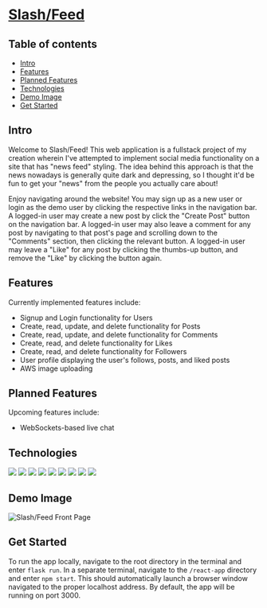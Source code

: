 # [Slash/Feed](https://cmcohen-slashfeed.herokuapp.com/)

## Table of contents
* [Intro](#intro)
* [Features](#features)
* [Planned Features](#planned-features)
* [Technologies](#technologies)
* [Demo Image](#demo-image)
* [Get Started](#get-started)


## Intro

Welcome to Slash/Feed! This web application is a fullstack project of my creation wherein I've attempted to implement social media functionality on a site that has "news feed" styling. The idea behind this approach is that the news nowadays is generally quite dark and depressing, so I thought it'd be fun to get your "news" from the people you actually care about!

Enjoy navigating around the website! You may sign up as a new user or login as the demo user by clicking the respective links in the navigation bar. A logged-in user may create a new post by click the "Create Post" button on the navigation bar. A logged-in user may also leave a comment for any post by navigating to that post's page and scrolling down to the "Comments" section, then clicking the relevant button. A logged-in user may leave a "Like" for any post by clicking the thumbs-up button, and remove the "Like" by clicking the button again.

## Features

Currently implemented features include:
- Signup and Login functionality for Users
- Create, read, update, and delete functionality for Posts
- Create, read, update, and delete functionality for Comments
- Create, read, and delete functionality for Likes
- Create, read, and delete functionality for Followers
- User profile displaying the user's follows, posts, and liked posts
- AWS image uploading

## Planned Features

Upcoming features include:
- WebSockets-based live chat

## Technologies
<p>
<!-- languages -->
<img src="https://img.shields.io/badge/JavaScript-323330?style=for-the-badge&logo=javascript&logoColor=F7DF1E" />
<img src="https://img.shields.io/badge/Python-3776AB?style=for-the-badge&logo=python&logoColor=white" />
<img src="https://img.shields.io/badge/CSS3-1572B6?style=for-the-badge&logo=css3&logoColor=white" />
<img src="https://img.shields.io/badge/HTML5-E34F26?style=for-the-badge&logo=html5&logoColor=white" />
<!-- Frameworks -->
<img src="https://img.shields.io/badge/Node.js-339933?style=for-the-badge&logo=nodedotjs&logoColor=white" />
<img src="https://img.shields.io/badge/npm-CB3837?style=for-the-badge&logo=npm&logoColor=white" />
<img src="https://img.shields.io/badge/React-20232A?style=for-the-badge&logo=react&logoColor=61DAFB" />
<img src="https://img.shields.io/badge/Redux-593D88?style=for-the-badge&logo=redux&logoColor=white" />
<img src="https://img.shields.io/badge/Git-F05032?style=for-the-badge&logo=git&logoColor=white" />
</p>

## Demo Image

![Slash/Feed Front Page](https://user-images.githubusercontent.com/103705214/209418494-d2b7afd6-cb9d-49a8-8e6b-93dc8604c7a0.png)

## Get Started

To run the app locally, navigate to the root directory in the terminal and enter `flask run`. In a separate terminal, navigate to the `/react-app` directory and enter `npm start`. This should automatically launch a browser window navigated to the proper localhost address. By default, the app will be running on port 3000.
